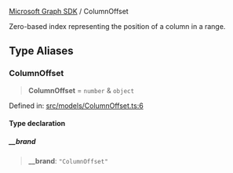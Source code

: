 [Microsoft Graph SDK](README.md) / ColumnOffset

Zero-based index representing the position of a column in a range.

## Type Aliases

### ColumnOffset

> **ColumnOffset** = `number` & `object`

Defined in: [src/models/ColumnOffset.ts:6](https://github.com/Future-Secure-AI/microsoft-graph/blob/main/src/models/ColumnOffset.ts#L6)

#### Type declaration

##### \_\_brand

> **\_\_brand**: `"ColumnOffset"`
